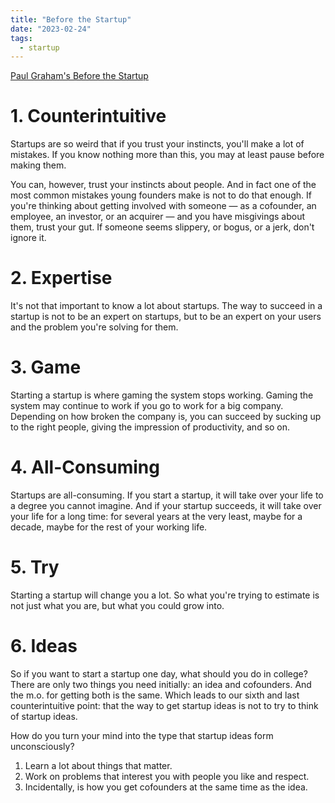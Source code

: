 ```yaml
---
title: "Before the Startup"
date: "2023-02-24"
tags:
  - startup
---
```


<a href='http://www.paulgraham.com/before.html' target='_blank'>Paul Graham's Before the Startup</a>

# 1. Counterintuitive

Startups are so weird that if you trust your instincts, you'll make a lot of mistakes. If you know nothing more than this, you may at least pause before making them.

<!-- excerpt -->

You can, however, trust your instincts about people. And in fact one of the most common mistakes young founders make is not to do that enough. If you're thinking about getting involved with someone — as a cofounder, an employee, an investor, or an acquirer — and you have misgivings about them, trust your gut. If someone seems slippery, or bogus, or a jerk, don't ignore it.

# 2. Expertise

It's not that important to know a lot about startups. The way to succeed in a startup is not to be an expert on startups, but to be an expert on your users and the problem you're solving for them.

# 3. **Game**

Starting a startup is where gaming the system stops working. Gaming the system may continue to work if you go to work for a big company. Depending on how broken the company is, you can succeed by sucking up to the right people, giving the impression of productivity, and so on.

# 4. All-Consuming

Startups are all-consuming. If you start a startup, it will take over your life to a degree you cannot imagine. And if your startup succeeds, it will take over your life for a long time: for several years at the very least, maybe for a decade, maybe for the rest of your working life.

# 5. Try

Starting a startup will change you a lot. So what you're trying to estimate is not just what you are, but what you could grow into.

# 6. Ideas

So if you want to start a startup one day, what should you do in college? There are only two things you need initially: an idea and cofounders. And the m.o. for getting both is the same. Which leads to our sixth and last counterintuitive point: that the way to get startup ideas is not to try to think of startup ideas.

How do you turn your mind into the type that startup ideas form unconsciously?

1. Learn a lot about things that matter.
2. Work on problems that interest you with people you like and respect.
3. Incidentally, is how you get cofounders at the same time as the idea.
